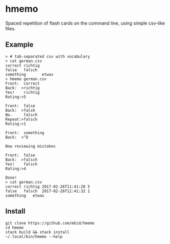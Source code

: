 # hmemo

Spaced repetition of flash cards on the command line, using simple csv-like files.

## Example
```
> # tab-separated csv with vocabulary
> cat german.csv
correct richtig
false   falsch
something       etwas
> hmemo german.csv
Front:  correct
Back:  >richtig
Yes!    richtig
Rating:>5

Front:  false
Back:  >falsh
No.     falsch
Repeat:>falsch
Rating:>1

Front:  something
Back:  >^D

Now reviewing mistakes

Front:  false
Back:  >falsch
Yes!    falsch
Rating:>4

Done!
> cat german.csv
correct	richtig	2017-02-26T11:41:28	5
false	falsch	2017-02-26T11:41:32	1
something	etwas
```

## Install

```
git clone https://github.com/mbid/hmemo
cd hmemo
stack build && stack install
~/.local/bin/hmemo --help
```
